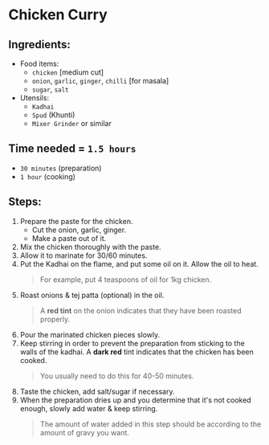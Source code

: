 # **Chicken Curry**

## Ingredients:
- Food items:
    - `chicken` [medium cut]
    - `onion`, `garlic`, `ginger`, `chilli` [for masala]
    - `sugar`, `salt`
- Utensils:
    - `Kadhai`
    - `Spud` (Khunti)
    - `Mixer Grinder` or similar

## Time needed = `1.5 hours`
- `30 minutes` (preparation)
- `1 hour` (cooking)

## Steps:
1. Prepare the paste for the chicken.
    - Cut the onion, garlic, ginger.
    - Make a paste out of it.
2. Mix the chicken thoroughly with the paste.
3. Allow it to marinate for 30/60 minutes.
4. Put the Kadhai on the flame, and put some oil on it. Allow the oil to heat.
    > For example, put 4 teaspoons of oil for 1kg chicken.
5. Roast onions & tej patta (optional) in the oil.
    > A **red tint** on the onion indicates that they have been roasted properly.
6. Pour the marinated chicken pieces slowly.
7. Keep stirring in order to prevent the preparation from sticking to the walls of the kadhai. A **dark red** tint indicates that the chicken has been cooked.
    > You usually need to do this for 40-50 minutes.
8. Taste the chicken, add salt/sugar if necessary.
9. When the preparation dries up and you determine that it's not cooked enough, slowly add water & keep stirring.
    > The amount of water added in this step should be according to the amount of gravy you want.

